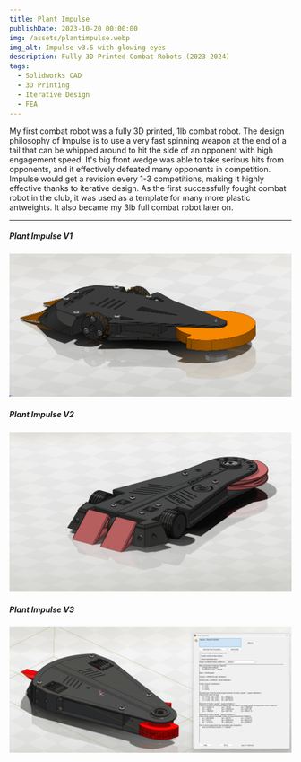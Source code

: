 ```yaml
---
title: Plant Impulse
publishDate: 2023-10-20 00:00:00
img: /assets/plantimpulse.webp
img_alt: Impulse v3.5 with glowing eyes
description: Fully 3D Printed Combat Robots (2023-2024)
tags:
  - Solidworks CAD
  - 3D Printing
  - Iterative Design
  - FEA
---
```


My first combat robot was a fully 3D printed, 1lb combat robot. The design philosophy of Impulse is to use a very fast spinning weapon at the end of a tail that can be whipped around to hit the side of an opponent with high engagement speed. It's big front wedge was able to take serious hits from opponents, and it effectively defeated many opponents in competition. Impulse would get a revision every 1-3 competitions, making it highly effective thanks to iterative design. As the first successfully fought combat robot in the club, it was used as a template for many more plastic antweights. It also became my 3lb full combat robot later on.

---

##### Plant Impulse V1
![](plantimpulse1.png)

##### Plant Impulse V2
![](Plantimpulsev2.png)

##### Plant Impulse V3
![](plantimpulsev3.png)